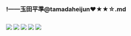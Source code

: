 ### !——玉田平準@tamadaheijun❤★★☆.md
![]()

![](https://pbs.twimg.com/media/ECt7RCsUEAAY_iN?format=jpg&name=4096x4096)
![](https://pbs.twimg.com/media/ECt7RCrVAAEi_Lj?format=jpg&name=4096x4096)
![](https://pbs.twimg.com/media/ECMw2b-UIAAC50v?format=jpg&name=4096x4096)
![](https://pbs.twimg.com/media/ECMw2w-U8AArIy9?format=jpg&name=4096x4096)
![](https://pbs.twimg.com/media/ECMw3A-UwAAn9JE?format=jpg&name=4096x4096)
